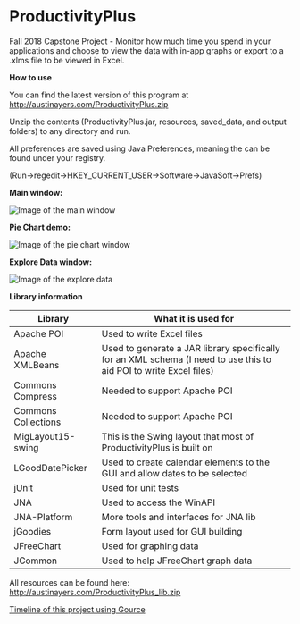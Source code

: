 # ProductivityPlus
Fall 2018 Capstone Project - Monitor how much time you spend in your applications and choose to view the data with in-app graphs or export to a .xlms file to be viewed in Excel.

**How to use**

You can find the latest version of this program at http://austinayers.com/ProductivityPlus.zip

Unzip the contents (ProductivityPlus.jar, resources, saved_data, and output folders) to any directory and run.

All preferences are saved using Java Preferences, meaning the can be found under your registry.

(Run->regedit->HKEY_CURRENT_USER->Software->JavaSoft->Prefs)

**Main window:**

![Image of the main window](http://austinayers.com/ProductivityPlusImages/main_window.png)

**Pie Chart demo:**

![Image of the pie chart window](http://austinayers.com/ProductivityPlusImages/graph_main.png)

**Explore Data window:**

![Image of the explore data](http://austinayers.com/ProductivityPlusImages/explore_data.png)

**Library information**

Library | What it is used for
------------ | -------------
Apache POI | Used to write Excel files
Apache XMLBeans | Used to generate a JAR library specifically for an XML schema (I need to use this to aid POI to write Excel files)
Commons Compress | Needed to support Apache POI
Commons Collections | Needed to support Apache POI
MigLayout15-swing | This is the Swing layout that most of ProductivityPlus is built on
LGoodDatePicker | Used to create calendar elements to the GUI and allow dates to be selected
jUnit | Used for unit tests
JNA | Used to access the WinAPI
JNA-Platform | More tools and interfaces for JNA lib
jGoodies | Form layout used for GUI building
JFreeChart | Used for graphing data
JCommon | Used to help JFreeChart graph data

All resources can be found here: http://austinayers.com/ProductivityPlus_lib.zip

[Timeline of this project using Gource](http://austinayers.com/ProductivityPlusImages/gource.gif)
